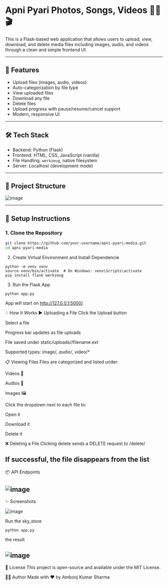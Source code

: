 # Apni Pyari Photos, Songs, Videos 📁🎵🎬

This is a Flask-based web application that allows users to upload, view, download, and delete media files including images, audio, and videos through a clean and simple frontend UI.

---

## 🚀 Features

- Upload files (images, audio, videos)
- Auto-categorization by file type
- View uploaded files
- Download any file
- Delete files
- Upload progress with pause/resume/cancel support
- Modern, responsive UI

---

## 🛠️ Tech Stack

- Backend: Python (Flask)
- Frontend: HTML, CSS, JavaScript (vanilla)
- File Handling: `werkzeug`, native filesystem
- Server: Localhost (development mode)

---

## 📁 Project Structure

![image](https://github.com/user-attachments/assets/7874eb29-8f30-4460-ae7e-178d187e33f8)



---

## 🔧 Setup Instructions

### 1. Clone the Repository

```bash
git clone https://github.com/your-username/apni-pyari-media.git
cd apni-pyari-media
```

2. Create Virtual Environment and Install Dependencie
```
python -m venv venv
source venv/bin/activate  # On Windows: venv\Scripts\activate
pip install flask werkzeug
```
3. Run the Flask App
```
python app.py
```
App will start on http://127.0.0.1:5000/.

💡 How It Works
▶ Uploading a File
Click the Upload button

Select a file

Progress bar updates as file uploads

File saved under static/uploads/<type>/filename.ext

Supported types: image/*, audio/*, video/*

📋 Viewing Files
Files are categorized and listed under:

Videos 🎥

Audios 🎵

Images 🖼️

Click the dropdown next to each file to:

Open it

Download it

Delete it

❌ Deleting a File
Clicking delete sends a DELETE request to /delete/<filename>

If successful, the file disappears from the list
--
📦 API Endpoints

![image](https://github.com/user-attachments/assets/0e7e4ab9-c4a9-4204-bc65-91a7bc4f3851)
--

✨ Screenshots

![image](https://github.com/user-attachments/assets/9dfda0a5-c28f-44f9-8940-6f8fc4e51229)

Run the sky_store
```
python app.py
```

the result

![image](https://github.com/user-attachments/assets/31e2f2de-442a-46bf-b817-8ba221aa15aa)
--

📝 License
This project is open-source and available under the MIT License.

👨‍💻 Author
Made with ❤️ by Ambooj Kumar Sharma



